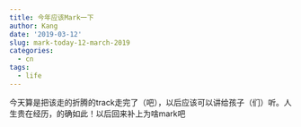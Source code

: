 ```yaml
---
title: 今年应该Mark一下
author: Kang
date: '2019-03-12'
slug: mark-today-12-march-2019
categories:
  - cn
tags:
  - life
---
```



今天算是把该走的折腾的track走完了（吧），以后应该可以讲给孩子（们）听。人生贵在经历，的确如此！以后回来补上为啥mark吧
